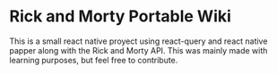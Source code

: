 # Rick and Morty Portable Wiki

This is a small react native proyect using react-query and react native papper along with the Rick and Morty API. This was mainly made with learning purposes, but feel free to contribute.